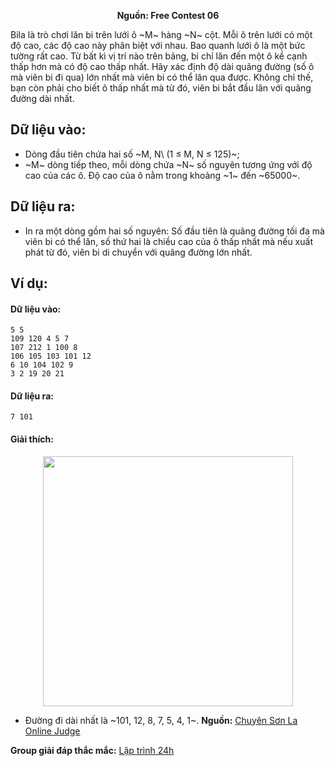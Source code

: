 **<center>Nguồn:  Free Contest 06</center>**

Bila là trò chơi lăn bi trên lưới ô ~M~ hàng ~N~ cột. Mỗi ô trên lưới có một độ cao, các độ cao này phân biệt với nhau. Bao quanh lưới ô là một bức tường rất cao. Từ bất kì vị trí nào trên bảng, bi chỉ lăn đến một ô kề cạnh thấp hơn mà có độ cao thấp nhất. Hãy xác định độ dài quãng đường (số ô mà viên bi đi qua) lớn nhất mà viên bi có thể lăn qua được. Không chỉ thế, bạn còn phải cho biết ô thấp nhất mà từ đó, viên bi bắt đầu lăn với quãng đường dài nhất.

## Dữ liệu vào:
- Dòng đầu tiên chứa hai số ~M, N\ (1 ≤ M, N ≤ 125)~;
- ~M~ dòng tiếp theo, mỗi dòng chứa ~N~ số nguyên tương ứng với độ cao của các ô. Độ cao của ô nằm trong khoảng ~1~ đến ~65000~.

## Dữ liệu ra:
- In ra một dòng gồm hai số nguyên: Số đầu tiên là quãng đường tối đa mà viên bi có thể lăn, số thứ hai là chiều cao của ô thấp nhất mà nếu xuất phát từ đó, viên bi di chuyển với quãng đường lớn nhất.

## Ví dụ:
#### Dữ liệu vào:
```
5 5
109 120 4 5 7
107 212 1 100 8
106 105 103 101 12
6 10 104 102 9
3 2 19 20 21
```

#### Dữ liệu ra:
```
7 101
```

#### Giải thích:
<center><img src="/images/problems/2039/bila.png" width=400px /></center>

- Đường đi dài nhất là ~101, 12, 8, 7, 5, 4, 1~.
**Nguồn:** [Chuyên Sơn La Online Judge](http://csloj.ddns.net/)

**Group giải đáp thắc mắc:** [Lập trình 24h](https://www.facebook.com/groups/1386904321519984)